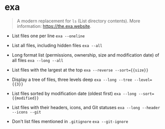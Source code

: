 # exa
> A modern replacement for `ls` (List directory contents).
> More information: <https://the.exa.website>.

- List files one per line
`exa --oneline`

- List all files, including hidden files
`exa --all`

- Long format list (permissions, ownership, size and modification date) of all files
`exa --long --all`

- List files with the largest at the top
`exa --reverse --sort={{size}}`

- Display a tree of files, three levels deep
`exa --long --tree --level={{3}}`

- List files sorted by modification date (oldest first)
`exa --long --sort={{modified}}`

- List files with their headers, icons, and Git statuses
`exa --long --header --icons --git`

- Don't list files mentioned in `.gitignore`
`exa --git-ignore`

